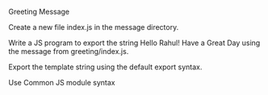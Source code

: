 Greeting Message

Create a new file index.js in the message directory.

Write a JS program to export the string Hello Rahul! Have a Great Day using the message from greeting/index.js.

Export the template string using the default export syntax.

Use Common JS module syntax